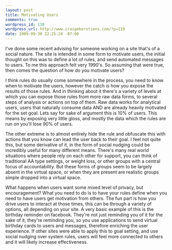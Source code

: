 ```yaml
--- 
layout: post
title: Motivating Users
comments: true
wordpress_id: 119
wordpress_url: http://www.craigekerstiens.com/?p=119
date: 2009-09-30 22:25:24 -07:00
---
```

I've done some recent advising for someone working on a site that's of a social nature. The site is intended in some form to motivate users, the initial thought on this was to define a lot of rules, and send automated messages to users. To me this approach felt very 1990's. So assuming that were true, then comes the question of how do you motivate users?<!--more-->

I think rules do usually come somewhere in the process, you need to know when to motivate the users, however the catch is how you expose the results of those rules. And in thinking about it there's a variety of levels at which you can expose those rules from more raw data forms, to several steps of analysis or actions on top of them. Raw data works for analytical users, users that naturally consume data AND are already heavily motivated for the set goal. Lets say for sake of argument this is 10% of users. This means by exposing very little gloss, and mostly the data which the rules are run on you'll lose 90% of users.

The other extreme is to almost entirely hide the rule and obfuscate this with actions that you know can lead the user back to their goal. I feel not quite this, but some derivative of it, in the form of social nudging could be incredibly useful for many different means. There's many real world situations where people rely on each other for support, you can think of traditional AA type settings, or weight loss, or other groups with a central focus of accountability. But these forms of groups seem to be largely absent in the virtual space, or when they are present are realistic groups simple dropped into a virtual space.

What happens when users want some mixed level of privacy, but encouragement? What you need to do is to have your rules define when you need to have users get motivation from others. The fun part is how you drive users to interact at those times, this can be through a variety of options, all depending on your site. A very basic example of this is the birthday reminder on facebook. They're not just reminding you of it for the sake of it, they're reminding you, so you use applications to send virtual birthday cards to users and messages, therefore enriching the user experience. If other sites were able to apply this to goal setting, and use social nudging over system rules, users will feel more connected to others and it will likely increase effectiveness.
